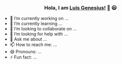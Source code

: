 ### <center>Hola, I am [Luis Genesius!](https://lgenesius.github.io/portfolio-v2/) 👋 😃</center>
<i class="ri-home-heart-line"></i>
- 🔭 I’m currently working on ...
- 🌱 I’m currently learning ...
- 👯 I’m looking to collaborate on ...
- 🤔 I’m looking for help with ...
- 💬 Ask me about ...
- 📫 How to reach me: ...
- 😄 Pronouns: ...
- ⚡ Fun fact: ...

